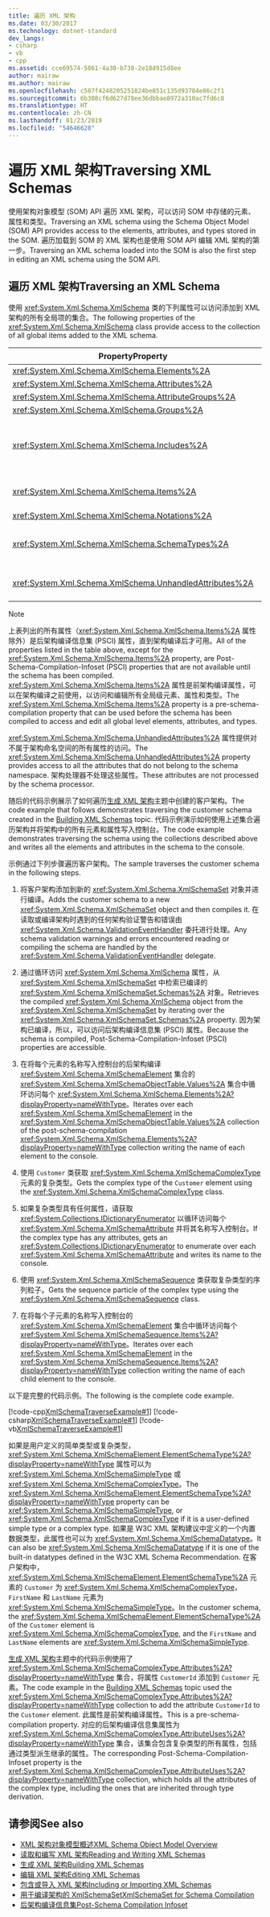 ```yaml
---
title: 遍历 XML 架构
ms.date: 03/30/2017
ms.technology: dotnet-standard
dev_langs:
- csharp
- vb
- cpp
ms.assetid: cce69574-5861-4a30-b730-2e18d915d8ee
author: mairaw
ms.author: mairaw
ms.openlocfilehash: c587f4248205251824be851c135d93784e86c2f1
ms.sourcegitcommit: 6b308cf6d627d78ee36dbbae8972a310ac7fd6c8
ms.translationtype: HT
ms.contentlocale: zh-CN
ms.lasthandoff: 01/23/2019
ms.locfileid: "54646628"
---
```

# <a name="traversing-xml-schemas"></a><span data-ttu-id="6c38e-102">遍历 XML 架构</span><span class="sxs-lookup"><span data-stu-id="6c38e-102">Traversing XML Schemas</span></span>
<span data-ttu-id="6c38e-103">使用架构对象模型 (SOM) API 遍历 XML 架构，可以访问 SOM 中存储的元素、属性和类型。</span><span class="sxs-lookup"><span data-stu-id="6c38e-103">Traversing an XML schema using the Schema Object Model (SOM) API provides access to the elements, attributes, and types stored in the SOM.</span></span> <span data-ttu-id="6c38e-104">遍历加载到 SOM 的 XML 架构也是使用 SOM API 编辑 XML 架构的第一步。</span><span class="sxs-lookup"><span data-stu-id="6c38e-104">Traversing an XML schema loaded into the SOM is also the first step in editing an XML schema using the SOM API.</span></span>  
  
## <a name="traversing-an-xml-schema"></a><span data-ttu-id="6c38e-105">遍历 XML 架构</span><span class="sxs-lookup"><span data-stu-id="6c38e-105">Traversing an XML Schema</span></span>  
 <span data-ttu-id="6c38e-106">使用 <xref:System.Xml.Schema.XmlSchema> 类的下列属性可以访问添加到 XML 架构的所有全局项的集合。</span><span class="sxs-lookup"><span data-stu-id="6c38e-106">The following properties of the <xref:System.Xml.Schema.XmlSchema> class provide access to the collection of all global items added to the XML schema.</span></span>  
  
|<span data-ttu-id="6c38e-107">Property</span><span class="sxs-lookup"><span data-stu-id="6c38e-107">Property</span></span>|<span data-ttu-id="6c38e-108">存储在集合或数组中的对象类型</span><span class="sxs-lookup"><span data-stu-id="6c38e-108">Object type stored in the collection or array</span></span>|  
|--------------|---------------------------------------------------|  
|<xref:System.Xml.Schema.XmlSchema.Elements%2A>|<xref:System.Xml.Schema.XmlSchemaElement>|  
|<xref:System.Xml.Schema.XmlSchema.Attributes%2A>|<xref:System.Xml.Schema.XmlSchemaAttribute>|  
|<xref:System.Xml.Schema.XmlSchema.AttributeGroups%2A>|<xref:System.Xml.Schema.XmlSchemaAttributeGroup>|  
|<xref:System.Xml.Schema.XmlSchema.Groups%2A>|<xref:System.Xml.Schema.XmlSchemaGroup>|  
|<xref:System.Xml.Schema.XmlSchema.Includes%2A>|<span data-ttu-id="6c38e-109"><xref:System.Xml.Schema.XmlSchemaExternal>、<xref:System.Xml.Schema.XmlSchemaInclude>、<xref:System.Xml.Schema.XmlSchemaImport> 或 <xref:System.Xml.Schema.XmlSchemaRedefine></span><span class="sxs-lookup"><span data-stu-id="6c38e-109"><xref:System.Xml.Schema.XmlSchemaExternal>, <xref:System.Xml.Schema.XmlSchemaInclude>, <xref:System.Xml.Schema.XmlSchemaImport>, or <xref:System.Xml.Schema.XmlSchemaRedefine></span></span>|  
|<xref:System.Xml.Schema.XmlSchema.Items%2A>|<span data-ttu-id="6c38e-110"><xref:System.Xml.Schema.XmlSchemaObject>（提供对所有全局级元素、属性和类型的访问）</span><span class="sxs-lookup"><span data-stu-id="6c38e-110"><xref:System.Xml.Schema.XmlSchemaObject> (provides access to all global level elements, attributes, and types).</span></span>|  
|<xref:System.Xml.Schema.XmlSchema.Notations%2A>|<xref:System.Xml.Schema.XmlSchemaNotation>|  
|<xref:System.Xml.Schema.XmlSchema.SchemaTypes%2A>|<span data-ttu-id="6c38e-111"><xref:System.Xml.Schema.XmlSchemaType>, <xref:System.Xml.Schema.XmlSchemaSimpleType>, <xref:System.Xml.Schema.XmlSchemaComplexType></span><span class="sxs-lookup"><span data-stu-id="6c38e-111"><xref:System.Xml.Schema.XmlSchemaType>, <xref:System.Xml.Schema.XmlSchemaSimpleType>, <xref:System.Xml.Schema.XmlSchemaComplexType></span></span>|  
|<xref:System.Xml.Schema.XmlSchema.UnhandledAttributes%2A>|<span data-ttu-id="6c38e-112"><xref:System.Xml.XmlAttribute>（提供对不属于架构命名空间的属性的访问）</span><span class="sxs-lookup"><span data-stu-id="6c38e-112"><xref:System.Xml.XmlAttribute> (provides access to attributes that do not belong to the schema namespace)</span></span>|  
  
> [!NOTE]
>  <span data-ttu-id="6c38e-113">上表列出的所有属性（<xref:System.Xml.Schema.XmlSchema.Items%2A> 属性除外）是后架构编译信息集 (PSCI) 属性，直到架构编译后才可用。</span><span class="sxs-lookup"><span data-stu-id="6c38e-113">All of the properties listed in the table above, except for the <xref:System.Xml.Schema.XmlSchema.Items%2A> property, are Post-Schema-Compilation-Infoset (PSCI) properties that are not available until the schema has been compiled.</span></span> <span data-ttu-id="6c38e-114"><xref:System.Xml.Schema.XmlSchema.Items%2A> 属性是前架构编译属性，可以在架构编译之前使用，以访问和编辑所有全局级元素、属性和类型。</span><span class="sxs-lookup"><span data-stu-id="6c38e-114">The <xref:System.Xml.Schema.XmlSchema.Items%2A> property is a pre-schema-compilation property that can be used before the schema has been compiled to access and edit all global level elements, attributes, and types.</span></span>  
>   
>  <span data-ttu-id="6c38e-115"><xref:System.Xml.Schema.XmlSchema.UnhandledAttributes%2A> 属性提供对不属于架构命名空间的所有属性的访问。</span><span class="sxs-lookup"><span data-stu-id="6c38e-115">The <xref:System.Xml.Schema.XmlSchema.UnhandledAttributes%2A> property provides access to all the attributes that do not belong to the schema namespace.</span></span> <span data-ttu-id="6c38e-116">架构处理器不处理这些属性。</span><span class="sxs-lookup"><span data-stu-id="6c38e-116">These attributes are not processed by the schema processor.</span></span>  
  
 <span data-ttu-id="6c38e-117">随后的代码示例展示了如何遍历[生成 XML 架构](../../../../docs/standard/data/xml/building-xml-schemas.md)主题中创建的客户架构。</span><span class="sxs-lookup"><span data-stu-id="6c38e-117">The code example that follows demonstrates traversing the customer schema created in the [Building XML Schemas](../../../../docs/standard/data/xml/building-xml-schemas.md) topic.</span></span> <span data-ttu-id="6c38e-118">代码示例演示如何使用上述集合遍历架构并将架构中的所有元素和属性写入控制台。</span><span class="sxs-lookup"><span data-stu-id="6c38e-118">The code example demonstrates traversing the schema using the collections described above and writes all the elements and attributes in the schema to the console.</span></span>  
  
 <span data-ttu-id="6c38e-119">示例通过下列步骤遍历客户架构。</span><span class="sxs-lookup"><span data-stu-id="6c38e-119">The sample traverses the customer schema in the following steps.</span></span>  
  
1.  <span data-ttu-id="6c38e-120">将客户架构添加到新的 <xref:System.Xml.Schema.XmlSchemaSet> 对象并进行编译。</span><span class="sxs-lookup"><span data-stu-id="6c38e-120">Adds the customer schema to a new <xref:System.Xml.Schema.XmlSchemaSet> object and then compiles it.</span></span> <span data-ttu-id="6c38e-121">在读取或编译架构时遇到的任何架构验证警告和错误由 <xref:System.Xml.Schema.ValidationEventHandler> 委托进行处理。</span><span class="sxs-lookup"><span data-stu-id="6c38e-121">Any schema validation warnings and errors encountered reading or compiling the schema are handled by the <xref:System.Xml.Schema.ValidationEventHandler> delegate.</span></span>  
  
2.  <span data-ttu-id="6c38e-122">通过循环访问 <xref:System.Xml.Schema.XmlSchema> 属性，从 <xref:System.Xml.Schema.XmlSchemaSet> 中检索已编译的 <xref:System.Xml.Schema.XmlSchemaSet.Schemas%2A> 对象。</span><span class="sxs-lookup"><span data-stu-id="6c38e-122">Retrieves the compiled <xref:System.Xml.Schema.XmlSchema> object from the <xref:System.Xml.Schema.XmlSchemaSet> by iterating over the <xref:System.Xml.Schema.XmlSchemaSet.Schemas%2A> property.</span></span> <span data-ttu-id="6c38e-123">因为架构已编译，所以，可以访问后架构编译信息集 (PSCI) 属性。</span><span class="sxs-lookup"><span data-stu-id="6c38e-123">Because the schema is compiled, Post-Schema-Compilation-Infoset (PSCI) properties are accessible.</span></span>  
  
3.  <span data-ttu-id="6c38e-124">在将每个元素的名称写入控制台的后架构编译 <xref:System.Xml.Schema.XmlSchemaElement> 集合的 <xref:System.Xml.Schema.XmlSchemaObjectTable.Values%2A> 集合中循环访问每个 <xref:System.Xml.Schema.XmlSchema.Elements%2A?displayProperty=nameWithType>。</span><span class="sxs-lookup"><span data-stu-id="6c38e-124">Iterates over each <xref:System.Xml.Schema.XmlSchemaElement> in the <xref:System.Xml.Schema.XmlSchemaObjectTable.Values%2A> collection of the post-schema-compilation <xref:System.Xml.Schema.XmlSchema.Elements%2A?displayProperty=nameWithType> collection writing the name of each element to the console.</span></span>  
  
4.  <span data-ttu-id="6c38e-125">使用 `Customer` 类获取 <xref:System.Xml.Schema.XmlSchemaComplexType> 元素的复杂类型。</span><span class="sxs-lookup"><span data-stu-id="6c38e-125">Gets the complex type of the `Customer` element using the <xref:System.Xml.Schema.XmlSchemaComplexType> class.</span></span>  
  
5.  <span data-ttu-id="6c38e-126">如果复杂类型具有任何属性，请获取 <xref:System.Collections.IDictionaryEnumerator> 以循环访问每个 <xref:System.Xml.Schema.XmlSchemaAttribute> 并将其名称写入控制台。</span><span class="sxs-lookup"><span data-stu-id="6c38e-126">If the complex type has any attributes, gets an <xref:System.Collections.IDictionaryEnumerator> to enumerate over each <xref:System.Xml.Schema.XmlSchemaAttribute> and writes its name to the console.</span></span>  
  
6.  <span data-ttu-id="6c38e-127">使用 <xref:System.Xml.Schema.XmlSchemaSequence> 类获取复杂类型的序列粒子。</span><span class="sxs-lookup"><span data-stu-id="6c38e-127">Gets the sequence particle of the complex type using the <xref:System.Xml.Schema.XmlSchemaSequence> class.</span></span>  
  
7.  <span data-ttu-id="6c38e-128">在将每个子元素的名称写入控制台的 <xref:System.Xml.Schema.XmlSchemaElement> 集合中循环访问每个 <xref:System.Xml.Schema.XmlSchemaSequence.Items%2A?displayProperty=nameWithType>。</span><span class="sxs-lookup"><span data-stu-id="6c38e-128">Iterates over each <xref:System.Xml.Schema.XmlSchemaElement> in the <xref:System.Xml.Schema.XmlSchemaSequence.Items%2A?displayProperty=nameWithType> collection writing the name of each child element to the console.</span></span>  
  
 <span data-ttu-id="6c38e-129">以下是完整的代码示例。</span><span class="sxs-lookup"><span data-stu-id="6c38e-129">The following is the complete code example.</span></span>  
  
 [!code-cpp[XmlSchemaTraverseExample#1](../../../../samples/snippets/cpp/VS_Snippets_Data/XmlSchemaTraverseExample/CPP/XmlSchemaTraverseExample.cpp#1)]
 [!code-csharp[XmlSchemaTraverseExample#1](../../../../samples/snippets/csharp/VS_Snippets_Data/XmlSchemaTraverseExample/CS/XmlSchemaTraverseExample.cs#1)]
 [!code-vb[XmlSchemaTraverseExample#1](../../../../samples/snippets/visualbasic/VS_Snippets_Data/XmlSchemaTraverseExample/VB/XmlSchemaTraverseExample.vb#1)]  
  
 <span data-ttu-id="6c38e-130">如果是用户定义的简单类型或复杂类型，<xref:System.Xml.Schema.XmlSchemaElement.ElementSchemaType%2A?displayProperty=nameWithType> 属性可以为 <xref:System.Xml.Schema.XmlSchemaSimpleType> 或 <xref:System.Xml.Schema.XmlSchemaComplexType>。</span><span class="sxs-lookup"><span data-stu-id="6c38e-130">The <xref:System.Xml.Schema.XmlSchemaElement.ElementSchemaType%2A?displayProperty=nameWithType> property can be <xref:System.Xml.Schema.XmlSchemaSimpleType>, or <xref:System.Xml.Schema.XmlSchemaComplexType> if it is a user-defined simple type or a complex type.</span></span> <span data-ttu-id="6c38e-131">如果是 W3C XML 架构建议中定义的一个内置数据类型，此属性也可以为 <xref:System.Xml.Schema.XmlSchemaDatatype>。</span><span class="sxs-lookup"><span data-stu-id="6c38e-131">It can also be <xref:System.Xml.Schema.XmlSchemaDatatype> if it is one of the built-in datatypes defined in the W3C XML Schema Recommendation.</span></span> <span data-ttu-id="6c38e-132">在客户架构中，<xref:System.Xml.Schema.XmlSchemaElement.ElementSchemaType%2A> 元素的 `Customer` 为 <xref:System.Xml.Schema.XmlSchemaComplexType>，`FirstName` 和 `LastName` 元素为 <xref:System.Xml.Schema.XmlSchemaSimpleType>。</span><span class="sxs-lookup"><span data-stu-id="6c38e-132">In the customer schema, the <xref:System.Xml.Schema.XmlSchemaElement.ElementSchemaType%2A> of the `Customer` element is <xref:System.Xml.Schema.XmlSchemaComplexType>, and the `FirstName` and `LastName` elements are <xref:System.Xml.Schema.XmlSchemaSimpleType>.</span></span>  
  
 <span data-ttu-id="6c38e-133">[生成 XML 架构](../../../../docs/standard/data/xml/building-xml-schemas.md)主题中的代码示例使用了 <xref:System.Xml.Schema.XmlSchemaComplexType.Attributes%2A?displayProperty=nameWithType> 集合，将属性 `CustomerId` 添加到 `Customer` 元素。</span><span class="sxs-lookup"><span data-stu-id="6c38e-133">The code example in the [Building XML Schemas](../../../../docs/standard/data/xml/building-xml-schemas.md) topic used the <xref:System.Xml.Schema.XmlSchemaComplexType.Attributes%2A?displayProperty=nameWithType> collection to add the attribute `CustomerId` to the `Customer` element.</span></span> <span data-ttu-id="6c38e-134">此属性是前架构编译属性。</span><span class="sxs-lookup"><span data-stu-id="6c38e-134">This is a pre-schema-compilation property.</span></span> <span data-ttu-id="6c38e-135">对应的后架构编译信息集属性为 <xref:System.Xml.Schema.XmlSchemaComplexType.AttributeUses%2A?displayProperty=nameWithType> 集合，该集合包含复杂类型的所有属性，包括通过类型派生继承的属性。</span><span class="sxs-lookup"><span data-stu-id="6c38e-135">The corresponding Post-Schema-Compilation-Infoset property is the <xref:System.Xml.Schema.XmlSchemaComplexType.AttributeUses%2A?displayProperty=nameWithType> collection, which holds all the attributes of the complex type, including the ones that are inherited through type derivation.</span></span>  
  
## <a name="see-also"></a><span data-ttu-id="6c38e-136">请参阅</span><span class="sxs-lookup"><span data-stu-id="6c38e-136">See also</span></span>

- [<span data-ttu-id="6c38e-137">XML 架构对象模型概述</span><span class="sxs-lookup"><span data-stu-id="6c38e-137">XML Schema Object Model Overview</span></span>](../../../../docs/standard/data/xml/xml-schema-object-model-overview.md)
- [<span data-ttu-id="6c38e-138">读取和编写 XML 架构</span><span class="sxs-lookup"><span data-stu-id="6c38e-138">Reading and Writing XML Schemas</span></span>](../../../../docs/standard/data/xml/reading-and-writing-xml-schemas.md)
- [<span data-ttu-id="6c38e-139">生成 XML 架构</span><span class="sxs-lookup"><span data-stu-id="6c38e-139">Building XML Schemas</span></span>](../../../../docs/standard/data/xml/building-xml-schemas.md)
- [<span data-ttu-id="6c38e-140">编辑 XML 架构</span><span class="sxs-lookup"><span data-stu-id="6c38e-140">Editing XML Schemas</span></span>](../../../../docs/standard/data/xml/editing-xml-schemas.md)
- [<span data-ttu-id="6c38e-141">包含或导入 XML 架构</span><span class="sxs-lookup"><span data-stu-id="6c38e-141">Including or Importing XML Schemas</span></span>](../../../../docs/standard/data/xml/including-or-importing-xml-schemas.md)
- [<span data-ttu-id="6c38e-142">用于编译架构的 XmlSchemaSet</span><span class="sxs-lookup"><span data-stu-id="6c38e-142">XmlSchemaSet for Schema Compilation</span></span>](../../../../docs/standard/data/xml/xmlschemaset-for-schema-compilation.md)
- [<span data-ttu-id="6c38e-143">后架构编译信息集</span><span class="sxs-lookup"><span data-stu-id="6c38e-143">Post-Schema Compilation Infoset</span></span>](../../../../docs/standard/data/xml/post-schema-compilation-infoset.md)
